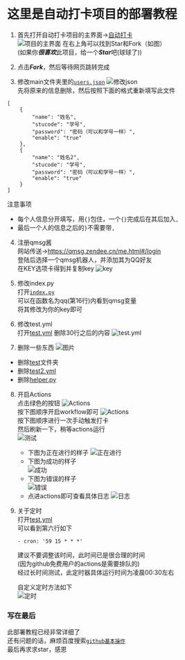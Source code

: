 # 这里是自动打卡项目的部署教程

1. 首先打开自动打卡项目的主界面->[自动打卡](https://github.com/xsk666/autopost)  
   ![项目的主界面](img/1.png)
   在右上角可以找到Star和Fork（如图）  
   (如果你***很喜欢***此项目，给一个***Star***吧(球球了))

2. 点击***Fork***，然后等待网页跳转完成

3. 修改main文件夹里的[`users.json`](../main/users.json)
   ![修改json](img/2.png)  
   先将原来的信息删除，然后按照下面的格式重新填写此文件

```
[
    {
        "name": "姓名",
        "stucode": "学号",
        "password": "密码（可以和学号一样）",
        "enable": "true"
    },
    {
        "name": "姓名2",
        "stucode": "学号",
        "password": "密码（可以和学号一样）",
        "enable": "true"
    }
]
```

注意事项

* 每个人信息分开填写，用`{}`包住，一个`{}`完成后在其后加入`,`
* 最后一个人的信息之后的`}`不需要带`,`

4. 注册qmsg酱  
   网站传送->https://qmsg.zendee.cn/me.html#/login  
   登陆后选择一个qmsg机器人，并添加其为QQ好友  
   在KEY选项卡得到并复制key
   ![key](img/3.png)

5. 修改index.py  
   打开[`index.py`](../main/index.py)   
   可以在函数名为qq(第16行)内看到qmsg变量  
   将其修改为你的key即可

6. 修改test.yml  
   打开[test.yml](../.github/workflows/test.yml)
   删除30行之后的内容
   ![test.yml](./img/4.png)


7. 删除一些东西
   ![图片](img/5.png)

* 删除[test](../test)文件夹
* 删除[test2.yml](../.github/workflows/test2.yml)
* 删除[helper.py](../main/helper.py)

8. 开启Actions  
   点击绿色的按钮
   ![Actions](./img/6.png)  
   按下图顺序开启workflow即可
   ![Actions](./img/7.png)  
   按下图顺序进行一次手动触发打卡  
   然后刷新一下，稍等actions运行  
   ![测试](./img/8.png)
   * 下图为正在进行的样子
     ![正在进行](./img/9.png)
   * 下图为成功的样子  
     ![成功](./img/10.png)
   * 下图为错误的样子  
     ![错误](./img/11.png)
   * 点进actions即可查看具体日志
     ![日志](./img/12.png)

9. 关于定时  
   打开[test.yml](../.github/workflows/test.yml)  
   可以看到第六行如下
   ```
   - cron: '59 15 * * *'
   ```
   建议不要调整该时间，此时间已是很合理的时间   
   (因为github免费用户的actions是需要排队的)  
   经过长时间测试，此定时器具体运行时间为凌晨00:30左右

   自定义定时方法如下  
   ![定时](./img/cron.png)

### 写在最后

此部署教程已经非常详细了  
还有问题的话，麻烦百度搜索[`github基本操作`](https://www.baidu.com/s?ie=UTF-8&wd=github%E6%96%87%E4%BB%B6%E5%9F%BA%E6%9C%AC%E6%93%8D%E4%BD%9C)  
最后再求求star，感恩